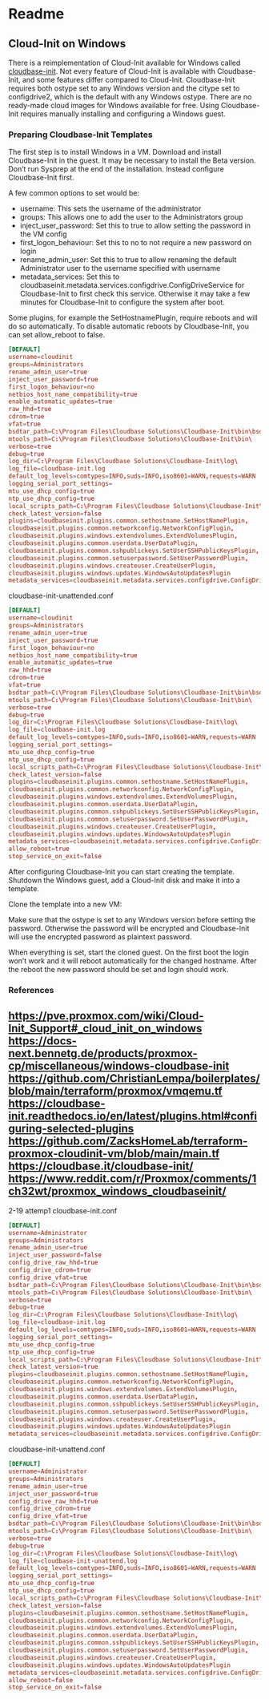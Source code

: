 # Readme






## Cloud-Init on Windows



There is a reimplementation of Cloud-Init available for Windows called [cloudbase-init](https://cloudbase.it/cloudbase-init/). Not every feature of Cloud-Init is available with Cloudbase-Init, and some features differ compared to Cloud-Init. Cloudbase-Init requires both ostype set to any Windows version and the citype set to configdrive2, which is the default with any Windows ostype. There are no ready-made cloud images for Windows available for free. Using Cloudbase-Init requires manually installing and configuring a Windows guest.

### Preparing Cloudbase-Init Templates

The first step is to install Windows in a VM. Download and install Cloudbase-Init in the guest. It may be necessary to install the Beta version. Don’t run Sysprep at the end of the installation. Instead configure Cloudbase-Init first.

A few common options to set would be:

* username: This sets the username of the administrator
* groups: This allows one to add the user to the Administrators group
* inject_user_password: Set this to true to allow setting the password in the VM config
* first_logon_behaviour: Set this to no to not require a new password on login
* rename_admin_user: Set this to true to allow renaming the default Administrator user to the username specified with username
* metadata_services: Set this to cloudbaseinit.metadata.services.configdrive.ConfigDriveService for Cloudbase-Init to first check this service. Otherwise it may take a few minutes for Cloudbase-Init to configure the system after boot.

Some plugins, for example the SetHostnamePlugin, require reboots and will do so automatically. To disable automatic reboots by Cloudbase-Init, you can set allow_reboot to false.

```conf
[DEFAULT]
username=cloudinit
groups=Administrators
rename_admin_user=true
inject_user_password=true
first_logon_behaviour=no
netbios_host_name_compatibility=true
enable_automatic_updates=true
raw_hhd=true
cdrom=true
vfat=true
bsdtar_path=C:\Program Files\Cloudbase Solutions\Cloudbase-Init\bin\bsdtar.exe
mtools_path=C:\Program Files\Cloudbase Solutions\Cloudbase-Init\bin\
verbose=true
debug=true
log_dir=C:\Program Files\Cloudbase Solutions\Cloudbase-Init\log\
log_file=cloudbase-init.log
default_log_levels=comtypes=INFO,suds=INFO,iso8601=WARN,requests=WARN
logging_serial_port_settings=
mtu_use_dhcp_config=true
ntp_use_dhcp_config=true
local_scripts_path=C:\Program Files\Cloudbase Solutions\Cloudbase-Init\LocalScripts\
check_latest_version=false
plugins=cloudbaseinit.plugins.common.sethostname.SetHostNamePlugin,
cloudbaseinit.plugins.common.networkconfig.NetworkConfigPlugin,
cloudbaseinit.plugins.windows.extendvolumes.ExtendVolumesPlugin,
cloudbaseinit.plugins.common.userdata.UserDataPlugin,
cloudbaseinit.plugins.common.sshpublickeys.SetUserSSHPublicKeysPlugin,
cloudbaseinit.plugins.common.setuserpassword.SetUserPasswordPlugin,
cloudbaseinit.plugins.windows.createuser.CreateUserPlugin,
cloudbaseinit.plugins.windows.updates.WindowsAutoUpdatesPlugin
metadata_services=cloudbaseinit.metadata.services.configdrive.ConfigDriveService
```

cloudbase-init-unattended.conf
```conf
[DEFAULT]
username=cloudinit
groups=Administrators
rename_admin_user=true
inject_user_password=true
first_logon_behaviour=no
netbios_host_name_compatibility=true
enable_automatic_updates=true
raw_hhd=true
cdrom=true
vfat=true
bsdtar_path=C:\Program Files\Cloudbase Solutions\Cloudbase-Init\bin\bsdtar.exe
mtools_path=C:\Program Files\Cloudbase Solutions\Cloudbase-Init\bin\
verbose=true
debug=true
log_dir=C:\Program Files\Cloudbase Solutions\Cloudbase-Init\log\
log_file=cloudbase-init.log
default_log_levels=comtypes=INFO,suds=INFO,iso8601=WARN,requests=WARN
logging_serial_port_settings=
mtu_use_dhcp_config=true
ntp_use_dhcp_config=true
local_scripts_path=C:\Program Files\Cloudbase Solutions\Cloudbase-Init\LocalScripts\
check_latest_version=false
plugins=cloudbaseinit.plugins.common.sethostname.SetHostNamePlugin,
cloudbaseinit.plugins.common.networkconfig.NetworkConfigPlugin,
cloudbaseinit.plugins.windows.extendvolumes.ExtendVolumesPlugin,
cloudbaseinit.plugins.common.userdata.UserDataPlugin,
cloudbaseinit.plugins.common.sshpublickeys.SetUserSSHPublicKeysPlugin,
cloudbaseinit.plugins.common.setuserpassword.SetUserPasswordPlugin,
cloudbaseinit.plugins.windows.createuser.CreateUserPlugin,
cloudbaseinit.plugins.windows.updates.WindowsAutoUpdatesPlugin
metadata_services=cloudbaseinit.metadata.services.configdrive.ConfigDriveService
allow_reboot=true
stop_service_on_exit=false
```

After configuring Cloudbase-Init you can start creating the template. Shutdown the Windows guest, add a Cloud-Init disk and make it into a template.

Clone the template into a new VM:



Make sure that the ostype is set to any Windows version before setting the password. Otherwise the password will be encrypted and Cloudbase-Init will use the encrypted password as plaintext password.

When everything is set, start the cloned guest. On the first boot the login won’t work and it will reboot automatically for the changed hostname. After the reboot the new password should be set and login should work.



### References

https://pve.proxmox.com/wiki/Cloud-Init_Support#_cloud_init_on_windows
https://docs-next.bennetg.de/products/proxmox-cp/miscellaneous/windows-cloudbase-init
https://github.com/ChristianLempa/boilerplates/blob/main/terraform/proxmox/vmqemu.tf
https://cloudbase-init.readthedocs.io/en/latest/plugins.html#configuring-selected-plugins
https://github.com/ZacksHomeLab/terraform-proxmox-cloudinit-vm/blob/main/main.tf
https://cloudbase.it/cloudbase-init/
https://www.reddit.com/r/Proxmox/comments/1ch32wt/proxmox_windows_cloudbaseinit/
---
2-19 attemp1
cloudbase-init.conf
```conf
[DEFAULT]
username=Administrator
groups=Administrators
rename_admin_user=true
inject_user_password=false
config_drive_raw_hhd=true
config_drive_cdrom=true
config_drive_vfat=true
bsdtar_path=C:\Program Files\Cloudbase Solutions\Cloudbase-Init\bin\bsdtar.exe
mtools_path=C:\Program Files\Cloudbase Solutions\Cloudbase-Init\bin\
verbose=true
debug=true
log_dir=C:\Program Files\Cloudbase Solutions\Cloudbase-Init\log\
log_file=cloudbase-init.log
default_log_levels=comtypes=INFO,suds=INFO,iso8601=WARN,requests=WARN
logging_serial_port_settings=
mtu_use_dhcp_config=true
ntp_use_dhcp_config=true
local_scripts_path=C:\Program Files\Cloudbase Solutions\Cloudbase-Init\LocalScripts\
check_latest_version=true
plugins=cloudbaseinit.plugins.common.sethostname.SetHostNamePlugin,
cloudbaseinit.plugins.common.networkconfig.NetworkConfigPlugin,
cloudbaseinit.plugins.windows.extendvolumes.ExtendVolumesPlugin,
cloudbaseinit.plugins.common.userdata.UserDataPlugin,
cloudbaseinit.plugins.common.sshpublickeys.SetUserSSHPublicKeysPlugin,
cloudbaseinit.plugins.common.setuserpassword.SetUserPasswordPlugin,
cloudbaseinit.plugins.windows.createuser.CreateUserPlugin,
cloudbaseinit.plugins.windows.updates.WindowsAutoUpdatesPlugin
metadata_services=cloudbaseinit.metadata.services.configdrive.ConfigDriveService
```
cloudbase-init-unattend.conf
```conf
[DEFAULT]
username=Administrator
groups=Administrators
rename_admin_user=true
inject_user_password=true
config_drive_raw_hhd=true
config_drive_cdrom=true
config_drive_vfat=true
bsdtar_path=C:\Program Files\Cloudbase Solutions\Cloudbase-Init\bin\bsdtar.exe
mtools_path=C:\Program Files\Cloudbase Solutions\Cloudbase-Init\bin\
verbose=true
debug=true
log_dir=C:\Program Files\Cloudbase Solutions\Cloudbase-Init\log\
log_file=cloudbase-init-unattend.log
default_log_levels=comtypes=INFO,suds=INFO,iso8601=WARN,requests=WARN
logging_serial_port_settings=
mtu_use_dhcp_config=true
ntp_use_dhcp_config=true
local_scripts_path=C:\Program Files\Cloudbase Solutions\Cloudbase-Init\LocalScripts\
check_latest_version=false
plugins=cloudbaseinit.plugins.common.sethostname.SetHostNamePlugin,
cloudbaseinit.plugins.common.networkconfig.NetworkConfigPlugin,
cloudbaseinit.plugins.windows.extendvolumes.ExtendVolumesPlugin,
cloudbaseinit.plugins.common.userdata.UserDataPlugin,
cloudbaseinit.plugins.common.sshpublickeys.SetUserSSHPublicKeysPlugin,
cloudbaseinit.plugins.common.setuserpassword.SetUserPasswordPlugin,
cloudbaseinit.plugins.windows.createuser.CreateUserPlugin,
cloudbaseinit.plugins.windows.updates.WindowsAutoUpdatesPlugin
metadata_services=cloudbaseinit.metadata.services.configdrive.ConfigDriveService
allow_reboot=false
stop_service_on_exit=false
```
